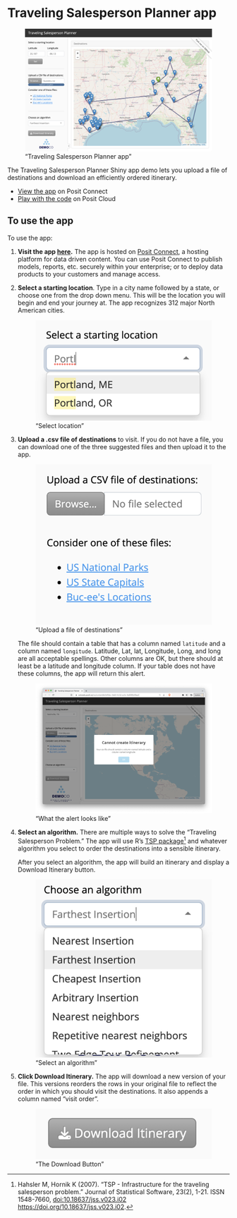 Traveling Salesperson Planner app
================

<figure>
<img src="images/screenshot.png"
alt="“Traveling Salesperson Planner app”" />
<figcaption aria-hidden="true">“Traveling Salesperson Planner
app”</figcaption>
</figure>

The Traveling Salesperson Planner Shiny app demo lets you upload a file
of destinations and download an efficiently ordered itinerary.

- [View the
  app](https://colorado.posit.co/rsc/content/bb3d1bbc-0eb3-4c2d-ac2c-5e8959cf8eaf/)
  on Posit Connect
- [Play with the code]() on Posit Cloud

## To use the app

To use the app:

1.  **Visit the app
    [here](https://colorado.posit.co/rsc/content/bb3d1bbc-0eb3-4c2d-ac2c-5e8959cf8eaf/).**
    The app is hosted on [Posit
    Connect](https://posit.co/products/enterprise/connect/), a hosting
    platform for data driven content. You can use Posit Connect to
    publish models, reports, etc. securely within your enterprise; or to
    deploy data products to your customers and manage access.

2.  **Select a starting location**. Type in a city name followed by a
    state, or choose one from the drop down menu. This will be the
    location you will begin and end your journey at. The app recognizes
    312 major North American cities.

    <figure>
    <img src="images/select_location.png" alt="“Select location”" />
    <figcaption aria-hidden="true">“Select location”</figcaption>
    </figure>

3.  **Upload a .csv file of destinations** to visit. If you do not have
    a file, you can download one of the three suggested files and then
    upload it to the app.

    <figure>
    <img src="images/upload.png" alt="“Upload a file of destinations”" />
    <figcaption aria-hidden="true">“Upload a file of
    destinations”</figcaption>
    </figure>

    The file should contain a table that has a column named `latitude`
    and a column named `longitude`. Latitude, Lat, lat, Longitude, Long,
    and long are all acceptable spellings. Other columns are OK, but
    there should at least be a latitude and longitude column. If your
    table does not have these columns, the app will return this alert.

    <figure>
    <img src="images/alert.png" alt="“What the alert looks like”" />
    <figcaption aria-hidden="true">“What the alert looks like”</figcaption>
    </figure>

4.  **Select an algorithm.** There are multiple ways to solve the
    “Traveling Salesperson Problem.” The app will use R’s [TSP
    package](https://github.com/mhahsler/TSP)[^1] and whatever algorithm
    you select to order the destinations into a sensible itinerary.

    After you select an algorithm, the app will build an itinerary and
    display a Download Itinerary button.

    <figure>
    <img src="images/algorithm.png" alt="“Select an algorithm”" />
    <figcaption aria-hidden="true">“Select an algorithm”</figcaption>
    </figure>

5.  **Click Download Itinerary.** The app will download a new version of
    your file. This versions reorders the rows in your original file to
    reflect the order in which you should visit the destinations. It
    also appends a column named “visit order”.

    <figure>
    <img src="images/download.png" alt="“The Download Button”" />
    <figcaption aria-hidden="true">“The Download Button”</figcaption>
    </figure>

[^1]: Hahsler M, Hornik K (2007). “TSP - Infrastructure for the
    traveling salesperson problem.” Journal of Statistical Software,
    23(2), 1-21. ISSN 1548-7660, <doi:10.18637/jss.v023.i02>
    <https://doi.org/10.18637/jss.v023.i02>.
